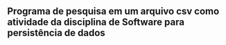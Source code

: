 ## Programa de pesquisa em um arquivo csv como atividade da disciplina de Software para persistência de dados 
